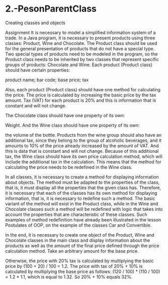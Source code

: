 # 2.-PesonParentClass
Creating classes and objects

Assignment
It is necessary to model a simplified information system of a trade. In a Java program, it is necessary to present products using three classes: Product, Wine and Chocolate. The Product class should be used for the general presentation of products that do not have a special type. Two special types of products need to be modeled in the program, so the Product class needs to be inherited by two classes that represent specific groups of products: Chocolate and Wine.
Each product (Product class) should have certain properties:

product name;
bar code;
base price;
tax

Also, each product (Product class) should have one method for calculating the price. The price is calculated by increasing the basic price by the tax amount. Tax (VAT) for each product is 20% and this is information that is constant and will not change.

The Chocolate class should have one property of its own:

Weight.
And the Wine class should have one property of its own:

the volume of the bottle.
Products from the wine group should also have an additional tax, since they belong to the group of alcoholic beverages, and it amounts to 10% of the price already increased by the amount of VAT. And this is data that is constant and will not change. Because of this additional tax, the Wine class should have its own price calculation method, which will include the additional tax in the calculation. This means that the method for calculating the price needs to be redefined in the Wine class.

In all classes, it is necessary to create a method for displaying information about objects. The method must be adapted to the properties of the class, that is, it must display all the properties that the given class has. Therefore, it is necessary that each of the classes has its own method for displaying information, that is, it is necessary to redefine such a method. The basic variant of the method will exist in the Product class, while in the Wine and Chocolate classes such a method will be redefined with logic that takes into account the properties that are characteristic of these classes. Such examples of method redefinition have already been illustrated in the lesson Postulates of OOP, on the example of the classes Car and Convertible.

In the end, it is necessary to create one object of the Product, Wine and Chocolate classes in the main class and display information about the products as well as the amount of the final price defined through the price calculation method. Take an arbitrary amount for the base price.

Otherwise, the price with 20% tax is calculated by multiplying the basic price by (100 + 20) / 100 = 1.2. The price with tax of 20% + 10% is calculated by multiplying the base price as follows: (120 / 100) * (110 / 100) = 1.2 * 1.1, which is equal to 1.32. So 20% + 10% equals 32%.
